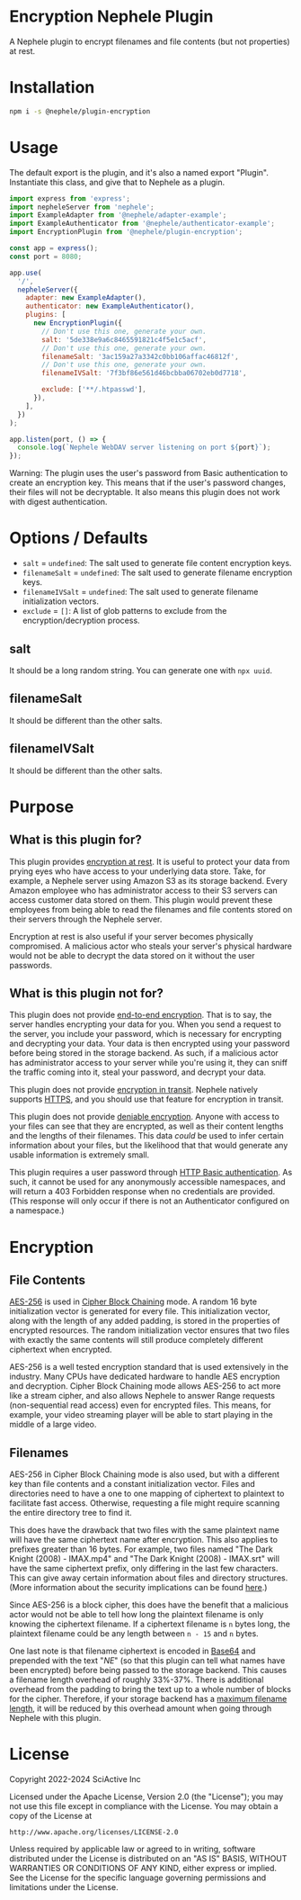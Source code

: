 # Encryption Nephele Plugin

A Nephele plugin to encrypt filenames and file contents (but not properties) at rest.

# Installation

```sh
npm i -s @nephele/plugin-encryption
```

# Usage

The default export is the plugin, and it's also a named export "Plugin". Instantiate this class, and give that to Nephele as a plugin.

```js
import express from 'express';
import nepheleServer from 'nephele';
import ExampleAdapter from '@nephele/adapter-example';
import ExampleAuthenticator from '@nephele/authenticator-example';
import EncryptionPlugin from '@nephele/plugin-encryption';

const app = express();
const port = 8080;

app.use(
  '/',
  nepheleServer({
    adapter: new ExampleAdapter(),
    authenticator: new ExampleAuthenticator(),
    plugins: [
      new EncryptionPlugin({
        // Don't use this one, generate your own.
        salt: '5de338e9a6c8465591821c4f5e1c5acf',
        // Don't use this one, generate your own.
        filenameSalt: '3ac159a27a3342c0bb106affac46812f',
        // Don't use this one, generate your own.
        filenameIVSalt: '7f3bf86e561d46bcbba06702eb0d7718',

        exclude: ['**/.htpasswd'],
      }),
    ],
  })
);

app.listen(port, () => {
  console.log(`Nephele WebDAV server listening on port ${port}`);
});
```

Warning: The plugin uses the user's password from Basic authentication to create an encryption key. This means that if the user's password changes, their files will not be decryptable. It also means this plugin does not work with digest authentication.

# Options / Defaults

- `salt` = `undefined`: The salt used to generate file content encryption keys.
- `filenameSalt` = `undefined`: The salt used to generate filename encryption keys.
- `filenameIVSalt` = `undefined`: The salt used to generate filename initialization vectors.
- `exclude` = `[]`: A list of glob patterns to exclude from the encryption/decryption process.

## salt

It should be a long random string. You can generate one with `npx uuid`.

## filenameSalt

It should be different than the other salts.

## filenameIVSalt

It should be different than the other salts.

# Purpose

## What is this plugin for?

This plugin provides [encryption at rest](https://phoenixnap.com/blog/encryption-at-rest). It is useful to protect your data from prying eyes who have access to your underlying data store. Take, for example, a Nephele server using Amazon S3 as its storage backend. Every Amazon employee who has administrator access to their S3 servers can access customer data stored on them. This plugin would prevent these employees from being able to read the filenames and file contents stored on their servers through the Nephele server.

Encryption at rest is also useful if your server becomes physically compromised. A malicious actor who steals your server's physical hardware would not be able to decrypt the data stored on it without the user passwords.

## What is this plugin not for?

This plugin does not provide [end-to-end encryption](https://en.wikipedia.org/wiki/End-to-end_encryption). That is to say, the server handles encrypting your data for you. When you send a request to the server, you include your password, which is necessary for encrypting and decrypting your data. Your data is then encrypted using your password before being stored in the storage backend. As such, if a malicious actor has administrator access to your server while you're using it, they can sniff the traffic coming into it, steal your password, and decrypt your data.

This plugin does not provide [encryption in transit](https://phoenixnap.com/blog/data-in-transit-encryption). Nephele natively supports [HTTPS](https://en.wikipedia.org/wiki/HTTPS), and you should use that feature for encryption in transit.

This plugin does not provide [deniable encryption](https://en.wikipedia.org/wiki/Deniable_encryption). Anyone with access to your files can see that they are encrypted, as well as their content lengths and the lengths of their filenames. This data _could_ be used to infer certain information about your files, but the likelihood that that would generate any usable information is extremely small.

This plugin requires a user password through [HTTP Basic authentication](https://en.wikipedia.org/wiki/Basic_access_authentication). As such, it cannot be used for any anonymously accessible namespaces, and will return a 403 Forbidden response when no credentials are provided. (This response will only occur if there is not an Authenticator configured on a namespace.)

# Encryption

## File Contents

[AES-256](https://en.wikipedia.org/wiki/Advanced_Encryption_Standard) is used in [Cipher Block Chaining](<https://en.wikipedia.org/wiki/Block_cipher_mode_of_operation#Cipher_block_chaining_(CBC)>) mode. A random 16 byte initialization vector is generated for every file. This initialization vector, along with the length of any added padding, is stored in the properties of encrypted resources. The random initialization vector ensures that two files with exactly the same contents will still produce completely different ciphertext when encrypted.

AES-256 is a well tested encryption standard that is used extensively in the industry. Many CPUs have dedicated hardware to handle AES encryption and decryption. Cipher Block Chaining mode allows AES-256 to act more like a stream cipher, and also allows Nephele to answer Range requests (non-sequential read access) even for encrypted files. This means, for example, your video streaming player will be able to start playing in the middle of a large video.

## Filenames

AES-256 in Cipher Block Chaining mode is also used, but with a different key than file contents and a constant initialization vector. Files and directories need to have a one to one mapping of ciphertext to plaintext to facilitate fast access. Otherwise, requesting a file might require scanning the entire directory tree to find it.

This does have the drawback that two files with the same plaintext name will have the same ciphertext name after encryption. This also applies to prefixes greater than 16 bytes. For example, two files named "The Dark Knight (2008) - IMAX.mp4" and "The Dark Knight (2008) - IMAX.srt" will have the same ciphertext prefix, only differing in the last few characters. This can give away certain information about files and directory structures. (More information about the security implications can be found [here](https://stackered.com/blog/iv-mishandling/).)

Since AES-256 is a block cipher, this does have the benefit that a malicious actor would not be able to tell how long the plaintext filename is only knowing the ciphertext filename. If a ciphertext filename is `n` bytes long, the plaintext filename could be any length between `n - 15` and `n` bytes.

One last note is that filename ciphertext is encoded in [Base64](https://en.wikipedia.org/wiki/Base64) and prepended with the text "$NE$" (so that this plugin can tell what names have been encrypted) before being passed to the storage backend. This causes a filename length overhead of roughly 33%-37%. There is additional overhead from the padding to bring the text up to a whole number of blocks for the cipher. Therefore, if your storage backend has a [maximum filename length](https://en.wikipedia.org/wiki/Comparison_of_file_systems#Limits), it will be reduced by this overhead amount when going through Nephele with this plugin.

# License

Copyright 2022-2024 SciActive Inc

Licensed under the Apache License, Version 2.0 (the "License");
you may not use this file except in compliance with the License.
You may obtain a copy of the License at

    http://www.apache.org/licenses/LICENSE-2.0

Unless required by applicable law or agreed to in writing, software
distributed under the License is distributed on an "AS IS" BASIS,
WITHOUT WARRANTIES OR CONDITIONS OF ANY KIND, either express or implied.
See the License for the specific language governing permissions and
limitations under the License.
